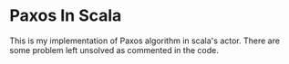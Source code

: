 Paxos In Scala
============
This is my implementation of Paxos algorithm in scala's actor. There are some problem left unsolved as commented in the code. 

